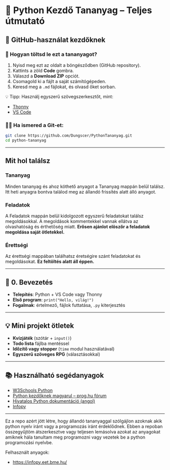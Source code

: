 # 🐍 Python Kezdő Tananyag – Teljes útmutató

## 💾 GitHub-használat kezdőknek

### 🔰 Hogyan töltsd le ezt a tananyagot?

1. Nyisd meg ezt az oldalt a böngésződben (GitHub repository).
2. Kattints a zöld **Code** gombra.
3. Válaszd a **Download ZIP** opciót.
4. Csomagold ki a fájlt a saját számítógépeden.
5. Keresd meg a `.md` fájlokat, és olvasd őket sorban.

💡 Tipp: Használj egyszerű szövegszerkesztőt, mint:
- [Thonny](https://thonny.org/)
- [VS Code](https://code.visualstudio.com/)

### 🧑‍💻 Ha ismered a Git-et:

```bash
git clone https://github.com/Dungscer/PythonTananyag.git
cd python-tananyag
```
---
## Mit hol találsz

### Tananyag

Minden tananyag és ahoz köthető anyagot a Tananyag mappán belül találsz.
Itt heti anyagra bontva találod meg az állandó frissítés alatt álló anyagot.

### Feladatok

A Feladatok mappán belül kidolgozott egyszerű feladatokat találsz megoldásokkal. A megoldások kommentekkel vannak ellátva az olvashatóság és érthetőség miatt. **Erősen ajánlot elöszőr a feladatok megoldása saját ötletekkel.**

### Érettségi

Az érettségi mappában találhatsz éretségire szánt feladatokat és megoldásokat.
**Ez feltöltés alatt áll éppen.**

---

## 🧭 0. Bevezetés
- **Telepítés**: Python + VS Code vagy Thonny
- **Első program**: `print("Hello, világ!")`
- **Fogalmak**: értelmező, fájlok futtatása, `.py` kiterjesztés

---

## 💡 Mini projekt ötletek
- **Kvízjáték** (szótár + `input()`)
- **Todo lista** fájlba mentéssel
- **Időzítő vagy stopper** (`time` modul használatával)
- **Egyszerű szöveges RPG** (választásokkal)

---

## 📚 Használható segédanyagok
- [W3Schools Python](https://www.w3schools.com/python/)
- [Python kezdőknek magyarul – prog.hu fórum](https://prog.hu/tartalom/python)
- [Hivatalos Python dokumentáció (angol)](https://docs.python.org/3/)
- [Infopy](https://infopy.eet.bme.hu/)
---

Ez a repo azért jött létre, hogy állandó tananyaggal szólgájlon azoknak akik python nyelv iránt vagy a programozás iránt érdeklődnek. Ebben a repoban összegyűjtöm átszerkesztve vagy teljesen lemásolva azokat az anyagokat amiknek hála tanultam meg programozni vagy vezetek be a python programozási nyelvbe.

Felhasznált anyagok:
- https://infopy.eet.bme.hu/
